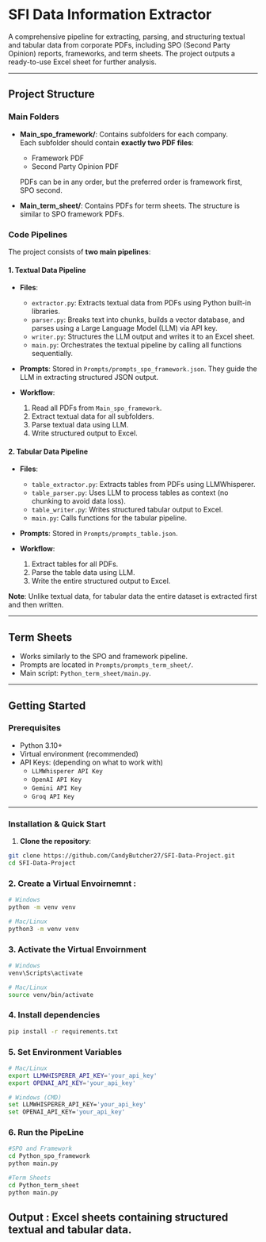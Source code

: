 # SFI Data Information Extractor

A comprehensive pipeline for extracting, parsing, and structuring textual and tabular data from corporate PDFs, including SPO (Second Party Opinion) reports, frameworks, and term sheets. The project outputs a ready-to-use Excel sheet for further analysis.

---

## Project Structure

### Main Folders

- **Main_spo_framework/**: Contains subfolders for each company.  
  Each subfolder should contain **exactly two PDF files**:
  - Framework PDF
  - Second Party Opinion PDF  

  PDFs can be in any order, but the preferred order is framework first, SPO second.

- **Main_term_sheet/**: Contains PDFs for term sheets. The structure is similar to SPO framework PDFs.

### Code Pipelines

The project consists of **two main pipelines**:

#### 1. Textual Data Pipeline

- **Files**:
  - `extractor.py`: Extracts textual data from PDFs using Python built-in libraries.
  - `parser.py`: Breaks text into chunks, builds a vector database, and parses using a Large Language Model (LLM) via API key.
  - `writer.py`: Structures the LLM output and writes it to an Excel sheet.
  - `main.py`: Orchestrates the textual pipeline by calling all functions sequentially.
  
- **Prompts**: Stored in `Prompts/prompts_spo_framework.json`. They guide the LLM in extracting structured JSON output.

- **Workflow**:
  1. Read all PDFs from `Main_spo_framework`.
  2. Extract textual data for all subfolders.
  3. Parse textual data using LLM.
  4. Write structured output to Excel.

#### 2. Tabular Data Pipeline

- **Files**:
  - `table_extractor.py`: Extracts tables from PDFs using LLMWhisperer.
  - `table_parser.py`: Uses LLM to process tables as context (no chunking to avoid data loss).
  - `table_writer.py`: Writes structured tabular output to Excel.
  - `main.py`: Calls functions for the tabular pipeline.
  
- **Prompts**: Stored in `Prompts/prompts_table.json`.

- **Workflow**:
  1. Extract tables for all PDFs.
  2. Parse the table data using LLM.
  3. Write the entire structured output to Excel.

**Note**: Unlike textual data, for tabular data the entire dataset is extracted first and then written.

---

## Term Sheets

- Works similarly to the SPO and framework pipeline.
- Prompts are located in `Prompts/prompts_term_sheet/`.
- Main script: `Python_term_sheet/main.py`.

---

## Getting Started

### Prerequisites

- Python 3.10+
- Virtual environment (recommended)
- API Keys: (depending on what to work with)
  - `LLMWhisperer API Key`
  - `OpenAI API Key`
  - `Gemini API Key`
  - `Groq API Key`

  
---

### Installation & Quick Start

1. **Clone the repository**:

```bash
git clone https://github.com/CandyButcher27/SFI-Data-Project.git
cd SFI-Data-Project
```
### 2. **Create a Virtual Envoirnemnt** :

```bash
# Windows
python -m venv venv

# Mac/Linux
python3 -m venv venv
```
### 3. **Activate the Virtual Envoirnment**
```bash
# Windows
venv\Scripts\activate

# Mac/Linux
source venv/bin/activate
```
### 4. **Install dependencies**
```bash
pip install -r requirements.txt
```
### 5. **Set Environment Variables**
```bash
# Mac/Linux
export LLMWHISPERER_API_KEY='your_api_key'
export OPENAI_API_KEY='your_api_key'

# Windows (CMD)
set LLMWHISPERER_API_KEY='your_api_key'
set OPENAI_API_KEY='your_api_key'
```
### 6. **Run the PipeLine**
```bash
#SPO and Framework
cd Python_spo_framework
python main.py

#Term Sheets
cd Python_term_sheet
python main.py
```

## Output :  Excel sheets containing structured textual and tabular data.
